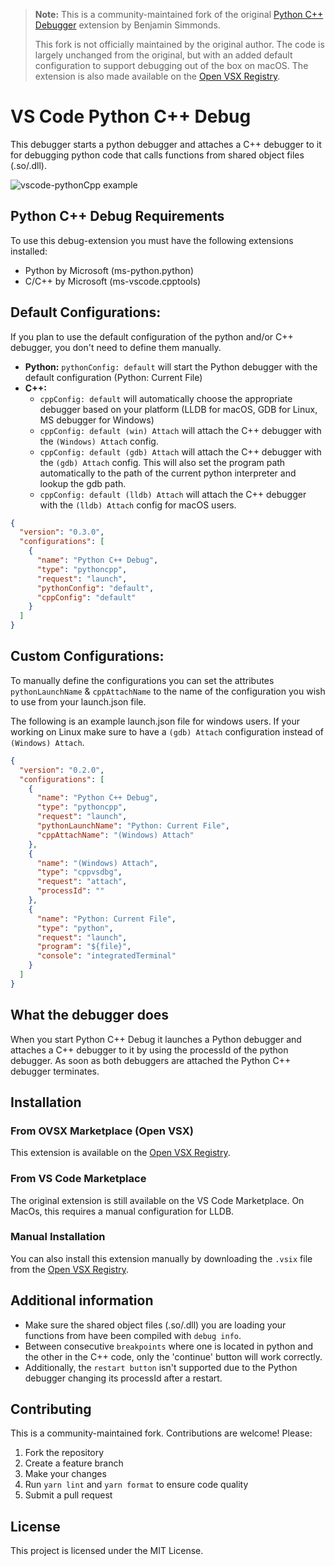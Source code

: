 > **Note:** This is a community-maintained fork of the original [Python C++ Debugger](https://github.com/benibenj/vscode-pythonCpp/) extension by Benjamin Simmonds.
>
> This fork is not officially maintained by the original author. The code is largely unchanged from the original, but with an added default configuration to support debugging out of the box on macOS. The extension is also made available on the [Open VSX Registry](https://open-vsx.org/extension/rafaelha/pythoncpp-debug).

# VS Code Python C++ Debug

This debugger starts a python debugger and attaches a C++ debugger to it for debugging python code that calls functions from shared object files (.so/.dll).

![vscode-pythonCpp example](images/pythonCppExample.gif)

## Python C++ Debug Requirements

To use this debug-extension you must have the following extensions installed:

- Python by Microsoft (ms-python.python)
- C/C++ by Microsoft (ms-vscode.cpptools)

## Default Configurations:

If you plan to use the default configuration of the python and/or C++ debugger, you don't need to define them manually.

- **Python:** `pythonConfig: default` will start the Python debugger with the default configuration (Python: Current File)
- **C++:**
  - `cppConfig: default` will automatically choose the appropriate debugger based on your platform (LLDB for macOS, GDB for Linux, MS debugger for Windows)
  - `cppConfig: default (win) Attach` will attach the C++ debugger with the `(Windows) Attach` config.
  - `cppConfig: default (gdb) Attach` will attach the C++ debugger with the `(gdb) Attach` config. This will also set the program path automatically to the path of the current python interpreter and lookup the gdb path.
  - `cppConfig: default (lldb) Attach` will attach the C++ debugger with the `(lldb) Attach` config for macOS users.

```json
{
  "version": "0.3.0",
  "configurations": [
    {
      "name": "Python C++ Debug",
      "type": "pythoncpp",
      "request": "launch",
      "pythonConfig": "default",
      "cppConfig": "default"
    }
  ]
}
```

## Custom Configurations:

To manually define the configurations you can set the attributes `pythonLaunchName` & `cppAttachName` to the name of the configuration you wish to use from your launch.json file.

The following is an example launch.json file for windows users. If your working on Linux make sure to have a `(gdb) Attach` configuration instead of `(Windows) Attach`.

```json
{
  "version": "0.2.0",
  "configurations": [
    {
      "name": "Python C++ Debug",
      "type": "pythoncpp",
      "request": "launch",
      "pythonLaunchName": "Python: Current File",
      "cppAttachName": "(Windows) Attach"
    },
    {
      "name": "(Windows) Attach",
      "type": "cppvsdbg",
      "request": "attach",
      "processId": ""
    },
    {
      "name": "Python: Current File",
      "type": "python",
      "request": "launch",
      "program": "${file}",
      "console": "integratedTerminal"
    }
  ]
}
```

## What the debugger does

When you start Python C++ Debug it launches a Python debugger and attaches a C++ debugger to it by using the processId of the python debugger. As soon as both debuggers are attached the Python C++ debugger terminates.

## Installation

### From OVSX Marketplace (Open VSX)

This extension is available on the [Open VSX Registry](https://open-vsx.org/extension/rafaelha/pythoncpp-debug).

### From VS Code Marketplace

The original extension is still available on the VS Code Marketplace. On MacOs, this requires a manual configuration for LLDB.

### Manual Installation

You can also install this extension manually by downloading the `.vsix` file from the [Open VSX Registry](https://open-vsx.org/extension/rafaelha/pythoncpp-debug).

## Additional information

- Make sure the shared object files (.so/.dll) you are loading your functions from have been compiled with `debug info`.
- Between consecutive `breakpoints` where one is located in python and the other in the C++ code, only the 'continue' button will work correctly.
- Additionally, the `restart button` isn't supported due to the Python debugger changing its processId after a restart.

## Contributing

This is a community-maintained fork. Contributions are welcome! Please:

1. Fork the repository
2. Create a feature branch
3. Make your changes
4. Run `yarn lint` and `yarn format` to ensure code quality
5. Submit a pull request

## License

This project is licensed under the MIT License.
